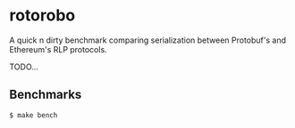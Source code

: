 # rotorobo

A quick n dirty benchmark comparing serialization between Protobuf's and Ethereum's RLP protocols.

TODO...


## Benchmarks

```shell
$ make bench
```
